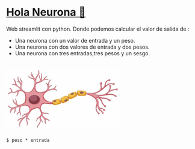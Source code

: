 # [Hola Neurona 🧠](https://jaimesalado-hola-neurona-app-p9pyzp.streamlit.app/ "Hola Neurona 🧠")


Web streamlit con python. Donde podemos calcular el valor de salida de : 

- Una neurona con un valor de entrada y un peso.
- Una neurona con dos valores de entrada y dos pesos.
- Una neurona con tres entradas,tres pesos y un sesgo.



<br>
<img src= "neurona.jpg" width="300">
<br>

`$ peso * entrada`
